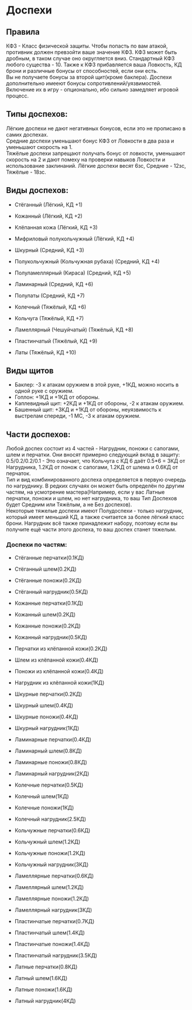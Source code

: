 # Доспехи

## Правила
КФЗ - Класс физической защиты. Чтобы попасть по вам атакой, противник должен превзойти ваше значение КФЗ. КФЗ может быть дробным, в таком случае оно округляется вниз. Стандартный КФЗ любого существа - 10. Также к КФЗ прибавляется ваша Ловкость, КД брони и различные бонусы от способностей, если они есть.  
Вы не получаете бонусы за второй щит(кроме баклера).
Доспехи дополнительно имееют бонусы сопротивлений/уязвимостей. Включение их в игру - опционально, ибо сильно замедляет игровой процесс.  

## Типы доспехов:
Лёгкие доспехи не дают негативных бонусов, если это не прописано в самих доспехах.  
Средние доспехи уменьшают бонус КФЗ от Ловкости в два раза и уменьшают скорость на 1.  
Тяжёлые доспехи запрещают получать бонус от ловкости, уменьшают скорость на 2 и дают помеху на проверки навыков Ловкости и использование заклинаний.
Лёгкие доспехи весят 6зс, Средние - 12зс, Тяжёлые - 18зс.

## Виды доспехов:
- Стёганный                             (Лёгкий, КД +1) 
- Кожанный                              (Лёгкий, КД +2)
- Клёпанная кожа                        (Лёгкий, КД +3)
- Мифриловый полукольчужный             (Лёгкий, КД +4)

- Шкурный                               (Средний, КД +3)
- Полукольчужный (Кольчужная рубаха)    (Средний, КД +4)
- Полуламеллярный (Кираса)              (Средний, КД +5)
- Ламинарный                            (Средний, КД +6) 
- Полулаты                              (Средний, КД +7)

- Колечный                              (Тяжёлый, КД +6)
- Кольчуга                              (Тяжёлый, КД +7) 
- Ламеллярный (Чешуйчатый)              (Тяжёлый, КД +8)
- Пластинчатый                          (Тяжёлый, КД +9) 
- Латы                                  (Тяжёлый, КД +10) 

## Виды щитов

- Баклер: -3 к атакам оружием в этой руке, +1КД, можно носить в одной руке с оружием.
- Гоплон: +1КД и +1КД от обороны.
- Каплевидный щит: +2КД и +1КД от обороны, -2 к атакам оружием.
- Башенный щит: +3КД и +1КД от обороны, неуязвимость к выстрелам спереди, -1 МС, -3 к атакам оружием. 

## Части доспехов:
Любой доспех состоит из 4 частей - Нагрудник, поножи с сапогами, шлем и перчатки. Они вносят примерно следующий вклад в защиту: 0.5/0.2/0.2/0.1 - Это означает, что Кольчуга с КД 6 даёт 0.5*6 = 3КД от Нагрудника, 1.2КД от понож с сапогами, 1.2КД от шлема и 0.6КД от перчаток.  
Тип и вид комбинированного доспеха определяется в первую очередь по нагруднику. В редких случаях он может быть определён по другим частям, на усмотрение мастера(Например, если у вас Латные перчатки, поножи и шлем, но нет нагрудника, то ваш Тип Доспехов будет Средним или Тяжёлым, а не Без доспехов).  
Некоторые тяжелые доспехи имеют Полудоспехи - только нагрудник, который имеет меньший КД, а также считается за более лёгкий класс брони. Нагрудник всё также принадлежит набору, поэтому если вы получите ещё части этого доспеха, то ваш доспех станет тяжелым. 

### Доспехи по частям:

* Стёганные перчатки(0.1КД)
* Стёганный шлем(0.2КД)
* Стёганные поножи(0.2КД)
* Стёганный нагрудник(0.5КД)
  
* Кожанные перчатки(0.1КД)
* Кожанный шлем(0.2КД)
* Кожанные поножи(0.2КД)
* Кожанный нагрудник(0.5КД)

* Перчатки из клёпанной кожи(0.2КД)
* Шлем из клёпанной кожи(0.4КД)
* Поножи из клёпанной кожи(0.4КД)
* Нагрудник из клёпанной кожи(1КД)

* Шкурные перчатки(0.2КД)
* Шкурный шлем(0.4КД)
* Шкурные поножи(0.4КД)
* Шкурный нагрудник(1КД)

* Ламинарные перчатки(0.4КД)
* Ламинарный шлем(0.8КД)
* Ламинарные поножи(0.8КД)
* Ламинарный нагрудник(2КД)

* Колечные перчатки(0.5КД)
* Колечный шлем(1КД)
* Колечные поножи(1КД)
* Колечный нагрудник(2.5КД)
  
* Кольчужные перчатки(0.6КД)
* Кольчужный шлем(1.2КД)
* Кольчужные поножи(1.2КД)
* Кольчужный нагрудник(3КД)

* Ламеллярные перчатки(0.6КД)
* Ламеллярный шлем(1.2КД)
* Ламеллярные поножи(1.2КД)
* Ламеллярный нагрудник(3КД)

* Пластинчатые перчатки(0.7КД)
* Пластинчатый шлем(1.4КД)
* Пластинчатые поножи(1.4КД)
* Пластинчатый нагрудник(3.5КД)

* Латные перчатки(0.8КД)
* Латный шлем(1.6КД)
* Латные поножи(1.6КД)
* Латный нагрудник(4КД)


